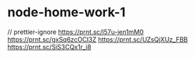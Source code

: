 # node-home-work-1

// prettier-ignore https://prnt.sc/l57u-jen1mM0 https://prnt.sc/gxSq6zcOCI3Z https://prnt.sc/UZsQjXUz_FBB
https://prnt.sc/SiS3CQx1r_i8
